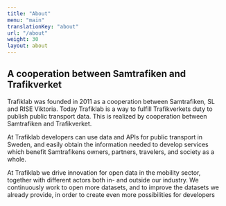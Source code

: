 ```yaml
---
title: "About"
menu: "main"
translationKey: "about"
url: "/about"
weight: 30
layout: about
---
```

## A cooperation between Samtrafiken and Trafikverket

Trafiklab was founded in 2011 as a cooperation between Samtrafiken, SL and RISE Viktoria. Today Trafiklab is a way to
fulfill Trafikverkets duty to publish public transport data. This is realized by cooperation between Samtrafiken and
Trafikverket.

At Trafiklab developers can use data and APIs for public transport in Sweden, and easily obtain the information needed
to develop services which benefit Samtrafikens owners, partners, travelers, and society as a whole.

At Trafiklab we drive innovation for open data in the mobility sector, together with different actors both in- and
outside our industry. We continuously work to open more datasets, and to improve the datasets we already provide, in
order to create even more possibilities for developers
